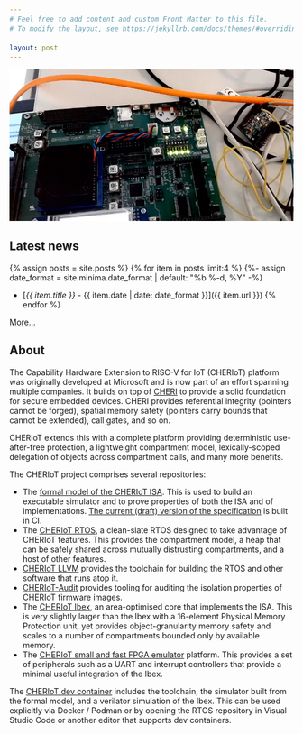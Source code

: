 ```yaml
---
# Feel free to add content and custom Front Matter to this file.
# To modify the layout, see https://jekyllrb.com/docs/themes/#overriding-theme-defaults

layout: post 
---
```


<img src="images/fpga.jpeg" alt="FPGA running CHERIoT Ibex">

## Latest news

{% assign posts = site.posts %}
{% for item in posts limit:4 %}
  {%- assign date_format = site.minima.date_format | default: "%b %-d, %Y" -%}
 - [*{{ item.title }}* - {{ item.date | date: date_format }}]({{ item.url }})
{% endfor %}

[More...](news)

## About

The Capability Hardware Extension to RISC-V for IoT (CHERIoT) platform was originally developed at Microsoft and is now part of an effort spanning multiple companies.
It builds on top of [CHERI](https://cheri-cpu.org) to provide a solid foundation for secure embedded devices.
CHERI provides referential integrity (pointers cannot be forged), spatial memory safety (pointers carry bounds that cannot be extended), call gates, and so on.

CHERIoT extends this with a complete platform providing deterministic use-after-free protection, a lightweight compartment model, lexically-scoped delegation of objects across compartment calls, and many more benefits.

The CHERIoT project comprises several repositories:

 - The  [formal model of the CHERIoT ISA](https://github.com/CHERIoT-Platform/cheriot-sail).
   This is used to build an executable simulator and to prove properties of both the ISA and of implementations.
   [The current (draft) version of the specification](https://cheriot.org/cheriot-sail/cheriot-architecture.pdf) is built in CI.
 - The [CHERIoT RTOS](https://github.com/CHERIoT-Platform/cheriot-rtos), a clean-slate RTOS designed to take advantage of CHERIoT features.
   This provides the compartment model, a heap that can be safely shared across mutually distrusting compartments, and a host of other features.
 - [CHERIoT LLVM](https://github.com/CHERIoT-Platform/llvm-project) provides the toolchain for building the RTOS and other software that runs atop it.
 - [CHERIoT-Audit](https://github.com/CHERIoT-Platform/cheriot-audit) provides tooling for auditing the isolation properties of CHERIoT firmware images.
 - The [CHERIoT Ibex](https://github.com/microsoft/cheriot-ibex), an area-optimised core that implements the ISA.
   This is very slightly larger than the Ibex with a 16-element Physical Memory Protection unit, yet provides object-granularity memory safety and scales to a number of compartments bounded only by available memory.
 - The [CHERIoT small and fast FPGA emulator](https://github.com/microsoft/cheriot-safe) platform.
   This provides a set of peripherals such as a UART and interrupt controllers that provide a minimal useful integration of the Ibex.

The [CHERIoT dev container](https://github.com/orgs/CHERIoT-Platform/packages/container/package/devcontainer) includes the toolchain, the simulator built from the formal model, and a verilator simulation of the Ibex.
This can be used explicitly via Docker / Podman or by opening the RTOS repository in Visual Studio Code or another editor that supports dev containers.

